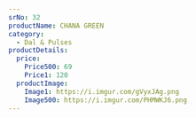 ```yaml
---
srNo: 32
productName: CHANA GREEN
category:
  - Dal & Pulses
productDetails:
  price:
    Price500: 69
    Price1: 120
  productImage:
    Image1: https://i.imgur.com/gVyxJAg.png
    Image500: https://i.imgur.com/PHMWKJ6.png
---
```

